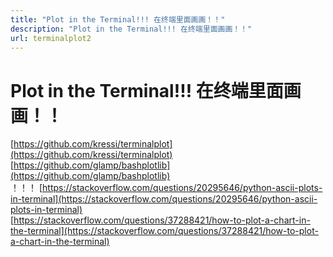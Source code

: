 ```yaml
---
title: "Plot in the Terminal!!! 在终端里面画画！！"
description: "Plot in the Terminal!!! 在终端里面画画！！"
url: terminalplot2
---
```


# Plot in the Terminal!!! 在终端里面画画！！



[https://github.com/kressi/terminalplot](https://github.com/kressi/terminalplot)<br />[https://github.com/glamp/bashplotlib](https://github.com/glamp/bashplotlib)<br />！！！ [https://stackoverflow.com/questions/20295646/python-ascii-plots-in-terminal](https://stackoverflow.com/questions/20295646/python-ascii-plots-in-terminal)<br />[https://stackoverflow.com/questions/37288421/how-to-plot-a-chart-in-the-terminal](https://stackoverflow.com/questions/37288421/how-to-plot-a-chart-in-the-terminal)
